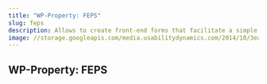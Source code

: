 ```yaml
---
title: "WP-Property: FEPS"
slug: feps
description: Allows to create front-end forms that facilitate a simple way for website visitors to submit, edit and delete listings from frontend. Listings can be submitted for free or you can use Sponsored Listings option via WP-Invoice add-on.
image: //storage.googleapis.com/media.usabilitydynamics.com/2014/10/3ea55b73-wpproperty-extension-feps-icon-300x300.png
---
```


## WP-Property: FEPS